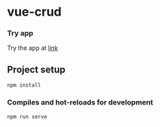 # vue-crud

### Try app 

Try the app at [link](https://vue-crud-app-1d717.firebaseapp.com/login)

## Project setup
```
npm install
```

### Compiles and hot-reloads for development
```
npm run serve
```

